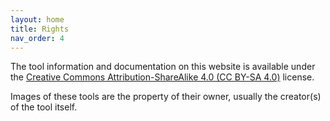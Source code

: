 ```yaml
---
layout: home
title: Rights
nav_order: 4
---
```


The tool information and documentation on this website is available under the [Creative Commons Attribution-ShareAlike 4.0 (CC BY-SA 4.0)](https://creativecommons.org/licenses/by-sa/4.0/) license.

Images of these tools are the property of their owner, usually the creator(s) of the tool itself.
